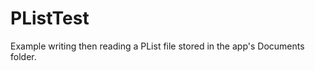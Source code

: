 PListTest
=========

Example writing then reading a PList file stored in the app's Documents folder.